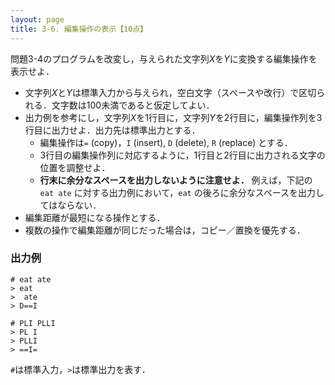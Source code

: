 ```yaml
---
layout: page
title: 3-6. 編集操作の表示【10点】
---
```


問題3-4のプログラムを改変し，与えられた文字列$X$を$Y$に変換する編集操作を表示せよ．

+ 文字列$X$と$Y$は標準入力から与えられ，空白文字（スペースや改行）で区切られる．文字数は100未満であると仮定してよい．
+ 出力例を参考にし，文字列$X$を1行目に，文字列$Y$を2行目に，編集操作列を3行目に出力せよ．出力先は標準出力とする．
    + 編集操作は`=` (copy)，`I` (insert), `D` (delete), `R` (replace) とする．
    + 3行目の編集操作列に対応するように，1行目と2行目に出力される文字の位置を調整せよ．
    + **行末に余分なスペースを出力しないように注意せよ．** 例えば，下記の `eat ate` に対する出力例において，`eat` の後ろに余分なスペースを出力してはならない．
+ 編集距離が最短になる操作とする．
+ 複数の操作で編集距離が同じだった場合は，コピー／置換を優先する．

### 出力例
```
# eat ate
> eat
>  ate
> D==I
```

```
# PLI PLLI
> PL I
> PLLI
> ==I=
```

`#`は標準入力，`>`は標準出力を表す．

